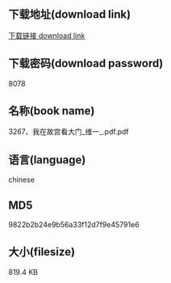 ## 下载地址(download link)
[下载链接 download link](https://voluble-croquembouche-d321dc.netlify.app/?s=3267%E3%80%81%E6%88%91%E5%9C%A8%E6%95%85%E5%AE%AB%E7%9C%8B%E5%A4%A7%E9%97%A8_%E7%BB%B4%E4%B8%80_.pdf)

## 下载密码(download password)
8078

## 名称(book name)
3267、我在故宫看大门_维一_.pdf.pdf

## 语言(language)
chinese

## MD5
9822b2b24e9b56a33f12d7f9e45791e6

## 大小(filesize)
819.4 KB
